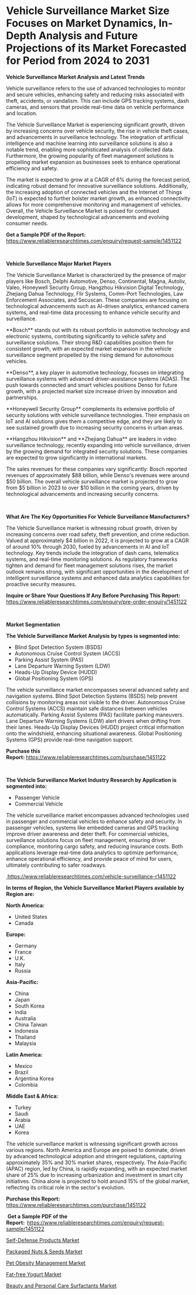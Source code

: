 <p><h1>Vehicle Surveillance Market Size Focuses on Market Dynamics, In-Depth Analysis and Future Projections of its Market Forecasted for Period from 2024 to 2031</h1></p><p><strong>Vehicle Surveillance Market Analysis and Latest Trends</strong></p>
<p><p>Vehicle surveillance refers to the use of advanced technologies to monitor and secure vehicles, enhancing safety and reducing risks associated with theft, accidents, or vandalism. This can include GPS tracking systems, dash cameras, and sensors that provide real-time data on vehicle performance and location. </p><p>The Vehicle Surveillance Market is experiencing significant growth, driven by increasing concerns over vehicle security, the rise in vehicle theft cases, and advancements in surveillance technology. The integration of artificial intelligence and machine learning into surveillance solutions is also a notable trend, enabling more sophisticated analysis of collected data. Furthermore, the growing popularity of fleet management solutions is propelling market expansion as businesses seek to enhance operational efficiency and safety.</p><p>The market is expected to grow at a CAGR of 6% during the forecast period, indicating robust demand for innovative surveillance solutions. Additionally, the increasing adoption of connected vehicles and the Internet of Things (IoT) is expected to further bolster market growth, as enhanced connectivity allows for more comprehensive monitoring and management of vehicles. Overall, the Vehicle Surveillance Market is poised for continued development, shaped by technological advancements and evolving consumer needs.</p></p>
<p><strong>Get a Sample PDF of the Report:&nbsp;</strong> <a href="https://www.reliableresearchtimes.com/enquiry/request-sample/1451122?utm_campaign=1612&utm_medium=2&utm_source=Github&utm_content=ia&utm_term=02112024&utm_id=vehicle-surveillance">https://www.reliableresearchtimes.com/enquiry/request-sample/1451122</a></p>
<p>&nbsp;</p>
<p><strong>Vehicle Surveillance Major Market Players</strong></p>
<p><p>The Vehicle Surveillance Market is characterized by the presence of major players like Bosch, Delphi Automotive, Denso, Continental, Magna, Autoliv, Valeo, Honeywell Security Group, Hangzhou Hikvision Digital Technology, Zhejiang Dahua Technology, Flir Systems, Comm-Port Technologies, Law Enforcement Associates, and Secuscan. These companies are focusing on technological advancements such as AI-driven analytics, enhanced camera systems, and real-time data processing to enhance vehicle security and surveillance.</p><p>**Bosch** stands out with its robust portfolio in automotive technology and electronic systems, contributing significantly to vehicle safety and surveillance solutions. Their strong R&D capabilities position them for consistent growth, with an expected market expansion in the vehicle surveillance segment propelled by the rising demand for autonomous vehicles.</p><p>**Denso**, a key player in automotive technology, focuses on integrating surveillance systems with advanced driver-assistance systems (ADAS). The push towards connected and smart vehicles positions Denso for future growth, with a projected market size increase driven by innovation and partnerships.</p><p>**Honeywell Security Group** complements its extensive portfolio of security solutions with vehicle surveillance technologies. Their emphasis on IoT and AI solutions gives them a competitive edge, and they are likely to see sustained growth due to increasing security concerns in urban areas.</p><p>**Hangzhou Hikvision** and **Zhejiang Dahua** are leaders in video surveillance technology, recently expanding into vehicle surveillance, driven by the growing demand for integrated security solutions. These companies are expected to grow significantly in international markets.</p><p>The sales revenues for these companies vary significantly: Bosch reported revenues of approximately $88 billion, while Denso's revenues were around $50 billion. The overall vehicle surveillance market is projected to grow from $5 billion in 2023 to over $10 billion in the coming years, driven by technological advancements and increasing security concerns.</p></p>
<p>&nbsp;</p>
<p><strong>What Are The Key Opportunities For Vehicle Surveillance Manufacturers?</strong></p>
<p><p>The Vehicle Surveillance market is witnessing robust growth, driven by increasing concerns over road safety, theft prevention, and crime reduction. Valued at approximately $4 billion in 2022, it is projected to grow at a CAGR of around 10% through 2030, fueled by advancements in AI and IoT technology. Key trends include the integration of dash cams, telematics systems, and real-time monitoring solutions. As regulatory frameworks tighten and demand for fleet management solutions rises, the market outlook remains strong, with significant opportunities in the development of intelligent surveillance systems and enhanced data analytics capabilities for proactive security measures.</p></p>
<p><strong>Inquire or Share Your Questions If Any Before Purchasing This Report:</strong> <a href="https://www.reliableresearchtimes.com/enquiry/pre-order-enquiry/1451122?utm_campaign=1612&utm_medium=2&utm_source=Github&utm_content=ia&utm_term=02112024&utm_id=vehicle-surveillance">https://www.reliableresearchtimes.com/enquiry/pre-order-enquiry/1451122</a></p>
<p>&nbsp;</p>
<p><strong>Market Segmentation</strong></p>
<p><strong>The Vehicle Surveillance Market Analysis by types is segmented into:</strong></p>
<p><ul><li>Blind Spot Detection System (BSDS)</li><li>Autonomous Cruise Control System (ACCS)</li><li>Parking Assist System (PAS)</li><li>Lane Departure Warning System (LDW)</li><li>Heads-Up Display Device (HUDD)</li><li>Global Positioning System (GPS)</li></ul></p>
<p><p>The vehicle surveillance market encompasses several advanced safety and navigation systems. Blind Spot Detection Systems (BSDS) help prevent collisions by monitoring areas not visible to the driver. Autonomous Cruise Control Systems (ACCS) maintain safe distances between vehicles automatically. Parking Assist Systems (PAS) facilitate parking maneuvers. Lane Departure Warning Systems (LDW) alert drivers when drifting from their lanes. Heads-Up Display Devices (HUDD) project critical information onto the windshield, enhancing situational awareness. Global Positioning Systems (GPS) provide real-time navigation support.</p></p>
<p><strong>Purchase this Report:&nbsp;</strong><a href="https://www.reliableresearchtimes.com/purchase/1451122?utm_campaign=1612&utm_medium=2&utm_source=Github&utm_content=ia&utm_term=02112024&utm_id=vehicle-surveillance">https://www.reliableresearchtimes.com/purchase/1451122</a></p>
<p>&nbsp;</p>
<p><strong>The Vehicle Surveillance Market Industry Research by Application is segmented into:</strong></p>
<p><ul><li>Passenger Vehicle</li><li>Commercial Vehicle</li></ul></p>
<p><p>The vehicle surveillance market encompasses advanced technologies used in passenger and commercial vehicles to enhance safety and security. In passenger vehicles, systems like embedded cameras and GPS tracking improve driver awareness and deter theft. For commercial vehicles, surveillance solutions focus on fleet management, ensuring driver compliance, monitoring cargo safety, and reducing insurance costs. Both applications leverage real-time data analytics to optimize performance, enhance operational efficiency, and provide peace of mind for users, ultimately contributing to safer roadways.</p></p>
<p><a href="https://www.reliableresearchtimes.com/vehicle-surveillance-r1451122?utm_campaign=1612&utm_medium=2&utm_source=Github&utm_content=ia&utm_term=02112024&utm_id=vehicle-surveillance">&nbsp;https://www.reliableresearchtimes.com/vehicle-surveillance-r1451122</a></p>
<p><strong>In terms of Region, the Vehicle Surveillance Market Players available by Region are:</strong></p>
<p>
    <p> <strong> North America: </strong>
        <ul>
            <li>United States</li>
            <li>Canada</li>
        </ul>
        </p> 
    <p> <strong> Europe: </strong>
        <ul>
            <li>Germany</li>
            <li>France</li>
            <li>U.K.</li>
            <li>Italy</li>
            <li>Russia</li>
        </ul>
        </p> 
    <p> <strong> Asia-Pacific: </strong>
        <ul>
            <li>China</li>
            <li>Japan</li>
            <li>South Korea</li>
            <li>India</li>
            <li>Australia</li>
            <li>China Taiwan</li>
            <li>Indonesia</li>
            <li>Thailand</li>
            <li>Malaysia</li>
        </ul>
        </p> 
    <p> <strong> Latin America: </strong>
        <ul>
            <li>Mexico</li>
            <li>Brazil</li>
            <li>Argentina Korea</li>
            <li>Colombia</li>
        </ul>
        </p> 
    <p> <strong> Middle East & Africa: </strong>
        <ul>
            <li>Turkey</li>
            <li>Saudi</li>
            <li>Arabia</li>
            <li>UAE</li>
            <li>Korea</li>
        </ul>
    </p>
    </p>
<p><p>The vehicle surveillance market is witnessing significant growth across various regions. North America and Europe are poised to dominate, driven by advanced technological adoption and stringent regulations, capturing approximately 35% and 30% market shares, respectively. The Asia-Pacific (APAC) region, led by China, is rapidly expanding, with an expected market share of 25% due to increasing urbanization and investment in smart city initiatives. China alone is projected to hold around 15% of the global market, reflecting its critical role in the sector's evolution.</p></p>
<p><strong>Purchase this Report: </strong><a href="https://www.reliableresearchtimes.com/purchase/1451122?utm_campaign=1612&utm_medium=2&utm_source=Github&utm_content=ia&utm_term=02112024&utm_id=vehicle-surveillance">https://www.reliableresearchtimes.com/purchase/1451122</a></p>
<p>&nbsp;<strong>Get a Sample PDF of the Report:&nbsp;&nbsp;</strong><a href="https://www.reliableresearchtimes.com/enquiry/request-sample/1451122?utm_campaign=1612&utm_medium=2&utm_source=Github&utm_content=ia&utm_term=02112024&utm_id=vehicle-surveillance">https://www.reliableresearchtimes.com/enquiry/request-sample/1451122</a></p>
<p><strong></strong></p>
<p><p><a href="https://www.linkedin.com/pulse/global-self-defense-products-nexus-sector-confluences-regional-850uc?utm_campaign=1612&utm_medium=2&utm_source=Github&utm_content=ia&utm_term=02112024&utm_id=vehicle-surveillance">Self-Defense Products Market</a></p><p><a href="https://www.linkedin.com/pulse/packaged-nuts-seeds-market-penetration-strategies-untapped-iul2c?utm_campaign=1612&utm_medium=2&utm_source=Github&utm_content=ia&utm_term=02112024&utm_id=vehicle-surveillance">Packaged Nuts & Seeds Market</a></p><p><a href="https://www.linkedin.com/pulse/pet-obesity-management-market-segmentation-applications-pfefc?utm_campaign=1612&utm_medium=2&utm_source=Github&utm_content=ia&utm_term=02112024&utm_id=vehicle-surveillance">Pet Obesity Management Market</a></p><p><a href="https://www.linkedin.com/pulse/opportunities-challenges-fat-free-yogurt-market-strategic-insights-rabhe?utm_campaign=1612&utm_medium=2&utm_source=Github&utm_content=ia&utm_term=02112024&utm_id=vehicle-surveillance">Fat-free Yogurt Market</a></p><p><a href="https://www.linkedin.com/pulse/key-drivers-beauty-personal-care-surfactants-market-trends-wsrxc?utm_campaign=1612&utm_medium=2&utm_source=Github&utm_content=ia&utm_term=02112024&utm_id=vehicle-surveillance">Beauty and Personal Care Surfactants Market</a></p></p>